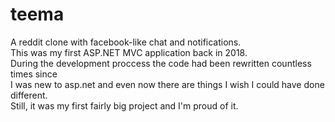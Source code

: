 # teema
A reddit clone with facebook-like chat and notifications.  
This was my first ASP.NET MVC application back in 2018.  
During the development proccess the code had been rewritten countless times since  
I was new to asp.net and even now there are things I wish I could have done different.  
Still, it was my first fairly big project and I'm proud of it.
